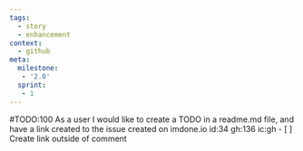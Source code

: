 ```yaml
---
tags:
  - story
  - enhancement
context:
  - github
meta:
  milestone:
   - '2.0'
  sprint:
   - 1
---
```

#TODO:100 As a user I would like to create a TODO in a readme.md file, and have a link created to the issue created on imdone.io id:34 gh:136 ic:gh
        - [ ] Create link outside of comment
